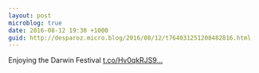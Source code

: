 ```yaml
---
layout: post
microblog: true
date: 2016-08-12 19:30 +1000
guid: http://desparoz.micro.blog/2016/08/12/t764031251208482816.html
---
```

Enjoying the Darwin Festival [t.co/Hv0qkRJS9...](https://t.co/Hv0qkRJS9W)
